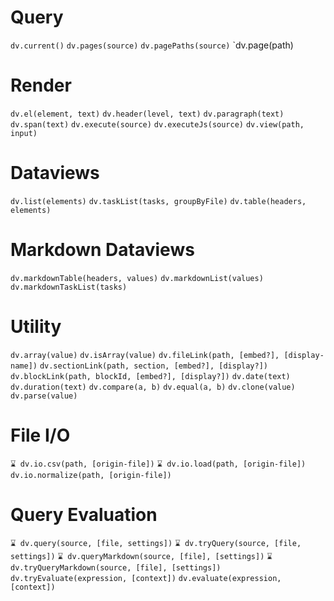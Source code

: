 # Query
`dv.current()`
`dv.pages(source)`
`dv.pagePaths(source)`
`dv.page(path)
# Render
`dv.el(element, text)`
`dv.header(level, text)`
`dv.paragraph(text)`
`dv.span(text)`
`dv.execute(source)`
`dv.executeJs(source)`
`dv.view(path, input)`
# Dataviews
`dv.list(elements)`
`dv.taskList(tasks, groupByFile)`
`dv.table(headers, elements)`
# Markdown Dataviews
`dv.markdownTable(headers, values)`
`dv.markdownList(values)`
`dv.markdownTaskList(tasks)`
# Utility
`dv.array(value)`
`dv.isArray(value)`
`dv.fileLink(path, [embed?], [display-name])`
`dv.sectionLink(path, section, [embed?], [display?])`
`dv.blockLink(path, blockId, [embed?], [display?])`
`dv.date(text)`
`dv.duration(text)`
`dv.compare(a, b)`
`dv.equal(a, b)`
`dv.clone(value)`
`dv.parse(value)`
# File I/O
`⌛ dv.io.csv(path, [origin-file])`
`⌛ dv.io.load(path, [origin-file])`
`dv.io.normalize(path, [origin-file])`
# Query Evaluation
`⌛ dv.query(source, [file, settings])`
`⌛ dv.tryQuery(source, [file, settings])`
`⌛ dv.queryMarkdown(source, [file], [settings])`
`⌛ dv.tryQueryMarkdown(source, [file], [settings])`
`dv.tryEvaluate(expression, [context])`
`dv.evaluate(expression, [context])`